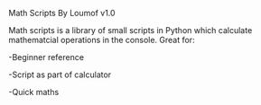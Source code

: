 Math Scripts By Loumof v1.0

Math scripts is a library of small scripts in Python which calculate mathematcial operations in the console.
Great for: 

-Beginner reference 

-Script as part of calculator

-Quick maths
